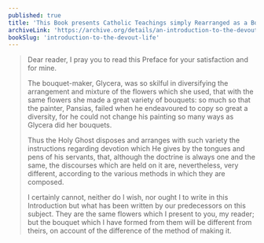 ```yaml
---
published: true
title: 'This Book presents Catholic Teachings simply Rearranged as a Bouquet'
archiveLink: 'https://archive.org/details/an-introduction-to-the-devout-life/page/n8?view=theater'
bookSlug: 'introduction-to-the-devout-life'
---
```


> Dear reader, I pray you to read this Preface for your satisfaction and for mine.
>
> The bouquet-maker, Glycera, was so skilful in diversifying the arrangement and mixture of the flowers which she used, that with the same flowers she made a great variety of bouquets: so much so that the painter, Pansias, failed when he endeavoured to copy so great a diversity, for he could not change his painting so many ways as Glycera did her bouquets.
>
> Thus the Holy Ghost disposes and arranges with such variety the instructions regarding devotion which He gives by the tongues and pens of his servants, that, although the doctrine is always one and the same, the discourses which are held on it are, nevertheless, very different, according to the various methods in which they are composed.
>
> I certainly cannot, neither do I wish, nor ought I to write in this Introduction but what has been written by our predecessors on this subject. They are the same flowers which I present to you, my reader; but the bouquet which I have formed from them will be different from theirs, on account of the difference of the method of making it.

